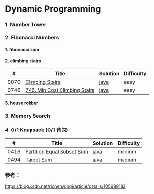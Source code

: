 # Dynamic Programming

### 1. Number Tower

### 2. Fibonacci Numbers

#### 1. fibonacci num

#### 2. climbing stairs

| \#   | Title                                                                                    | Solution                                                  | Difficulty |
| ---- | ---------------------------------------------------------------------------------------- | --------------------------------------------------------- | ---------- |
| 0070 | [Climbing Stairs](https://leetcode.com/problems/climbing-stairs/)                        | [java](/solution_java/0070_Climbing_Stairs.java)          | easy       |
| 0746 | [746. Min Cost Climbing Stairs](https://leetcode.com/problems/min-cost-climbing-stairs/) | [java](/solution_java/0746_Min_Cost_Climbing_Stairs.java) | easy       |

#### 3. house robber

### 3. Memory Search

### 4. 0/1 Knapsack (0/1 背包)

| \#   | Title                                                                                   | Solution                                                    | Difficulty |
| ---- | --------------------------------------------------------------------------------------- | ----------------------------------------------------------- | ---------- |
| 0416 | [Partition Equal Subset Sum](https://leetcode.com/problems/partition-equal-subset-sum/) | [java](/solution_java/0416_Partition_Equal_Subset_Sum.java) | medium     |
| 0494 | [Target Sum](https://leetcode.com/problems/target-sum/)                                 | [java](/solution_java/0494_Target_Sum.java)                 | medium     |

### 参考：

https://blog.csdn.net/richenyunqi/article/details/105699183
